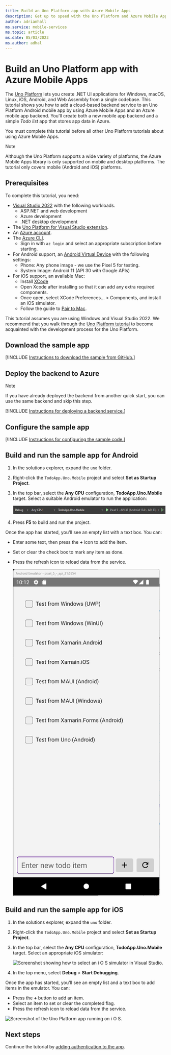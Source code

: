 ```yaml
---
title: Build an Uno Platform app with Azure Mobile Apps
description: Get up to speed with the Uno Platform and Azure Mobile Apps with our tutorial.
author: adrianhall
ms.service: mobile-services
ms.topic: article
ms.date: 05/03/2023
ms.author: adhal
---
```


# Build an Uno Platform app with Azure Mobile Apps

The [Uno Platform](https://platform.uno/) lets you create .NET UI applications for Windows, macOS, Linux, iOS, Android, and Web Assembly from a single codebase.  This tutorial shows you how to add a cloud-based backend service to an Uno Platform Android mobile app by using Azure Mobile Apps and an Azure mobile app backend. You'll create both a new mobile app backend and a simple *Todo list* app that stores app data in Azure.

You must complete this tutorial before all other Uno Platform tutorials about using Azure Mobile Apps.

> [!NOTE]
> Although the Uno Platform supports a wide variety of platforms, the Azure Mobile Apps library is only supported on mobile and desktop platforms.  The tutorial only covers mobile (Android and iOS) platforms.
## Prerequisites

To complete this tutorial, you need:

* [Visual Studio 2022](/visualstudio/install/install-visual-studio?view=vs-2022&preserve-view=true) with the following workloads.
  * ASP.NET and web development
  * Azure development
  * .NET desktop development
* The [Uno Platform for Visual Studio extension](https://platform.uno/visual-studio/).
* An [Azure account](https://azure.microsoft.com/pricing/free-trial).
* The [Azure CLI](/cli/azure/install-azure-cli).
  * Sign in with `az login` and select an appropriate subscription before starting.
* For Android support, an [Android Virtual Device](https://developer.android.com/studio/run/managing-avds) with the following settings:
  * Phone: Any phone image - we use the Pixel 5 for testing.
  * System Image: Android 11 (API 30 with Google APIs)
* For iOS support, an available Mac:
  * Install [XCode](https://itunes.apple.com/us/app/xcode/id497799835)
  * Open Xcode after installing so that it can add any extra required components.
  * Once open, select XCode Preferences... > Components, and install an iOS simulator.
  * Follow the guide to [Pair to Mac](/xamarin/ios/get-started/installation/windows/connecting-to-mac/).

This tutorial assumes you are using Windows and Visual Studio 2022.  We recommend that you walk through the [Uno Platform tutorial](https://platform.uno/docs/articles/getting-started-tutorial-1.html) to become acquainted with the development process for the Uno Platform.

## Download the sample app

[!INCLUDE [Instructions to download the sample from GitHub.](~/mobile-apps/azure-mobile-apps/includes/quickstart/windows/download-sample.md)]

## Deploy the backend to Azure

> [!NOTE]
> If you have already deployed the backend from another quick start, you can use the same backend and skip this step.

[!INCLUDE [Instructions for deploying a backend service.](~/mobile-apps/azure-mobile-apps/includes/quickstart/windows/deploy-backend.md)]

## Configure the sample app

[!INCLUDE [Instructions for configuring the sample code.](~/mobile-apps/azure-mobile-apps/includes/quickstart/windows/configure-sample.md)]

## Build and run the sample app for Android

1. In the solutions explorer, expand the `uno` folder.
1. Right-click the `TodoApp.Uno.Mobile` project and select **Set as Startup Project**.
1. In the top bar, select the **Any CPU** configuration, **TodoApp.Uno.Mobile** target.  Select a suitable Android emulator to run the application:

    ![Screenshot showing how to select an Android emulator in Visual Studio.](./media/win-android-configuration.png)

1. Press **F5** to build and run the project.

Once the app has started, you'll see an empty list with a text box.  You can:

* Enter some text, then press the **+** icon to add the item.
* Set or clear the check box to mark any item as done.
* Press the refresh icon to reload data from the service.

    ![Screenshot of the Uno Platform app running on Android.](./media/running-app.png)

## Build and run the sample app for iOS

1. In the solutions explorer, expand the `uno` folder.
1. Right-click the `TodoApp.Uno.Mobile` project and select **Set as Startup Project**.
1. In the top bar, select the **Any CPU** configuration, **TodoApp.Uno.Mobile** target. Select an appropriate iOS simulator: <!-- TODO: Correct this instruction -->

   ![Screenshot showing how to select an i O S simulator in Visual Studio.](./media/win-ios-configuration.png)

1. In the top menu, select **Debug** > **Start Debugging**.

Once the app has started, you'll see an empty list and a text box to add items in the emulator.  You can:

* Press the **+** button to add an item.
* Select an item to set or clear the completed flag.
* Press the refresh icon to reload data from the service.

![Screenshot of the Uno Platform app running on i O S.](./media/ios-running-app.png)

## Next steps

Continue the tutorial by [adding authentication to the app](./authentication.md).
